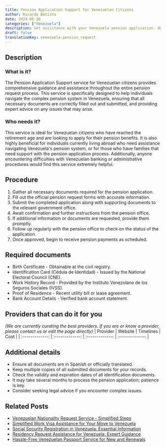 ```yaml
---
title: Pension Application Support for Venezuelan Citizens
author: Ricardo Batista
date: 2024-06-26
categories: ["Venezuela"]
description: Get assistance with your Venezuela pension application. Hassle-free process with expert guidance. Secure your financial future today.
draft: false
translationKey: venezuela-pension_request
---
```


## Description
### What is it?
The Pension Application Support service for Venezuelan citizens provides comprehensive guidance and assistance throughout the entire pension request process. This service is specifically designed to help individuals navigate the complex pension system in Venezuela, ensuring that all necessary documents are correctly filled out and submitted, and providing expert advice on any issues that may arise.

### Who needs it?
This service is ideal for Venezuelan citizens who have reached the retirement age and are looking to apply for their pension benefits. It is also highly beneficial for individuals currently living abroad who need assistance navigating Venezuela's pension system, or for those who have families that need support with the pension application process. Additionally, anyone encountering difficulties with Venezuelan banking or administrative procedures would find this service extremely helpful.

## Procedure

1. Gather all necessary documents required for the pension application.
2. Fill out the official pension request forms with accurate information.
3. Submit the completed application along with supporting documents to the relevant government office.
4. Await confirmation and further instructions from the pension office.
5. If additional information or documents are requested, provide them promptly.
6. Follow up regularly with the pension office to check on the status of the application.
7. Once approved, begin to receive pension payments as scheduled.


## Required documents

- Birth Certificate - Obtainable at the civil registry.
- Identification Card (Cédula de Identidad) - Issued by the National Electoral Council (CNE).
- Work History Record - Provided by the Instituto Venezolano de los Seguros Sociales (IVSS).
- Proof of Residence - Recent utility bill or lease agreement.
- Bank Account Details - Verified bank account statement.


## Providers that can do it for you
_(We are currently curating the best providers. If you are or know a provider, please contact us or edit the page directly)_
| Provider        |     Website     |     Timelines    |       Cost      |
| :-------------: | :-------------: |  :-------------: | :-------------: |

## Additional details

- Ensure all documents are in Spanish or officially translated.
- Keep multiple copies of all submitted documents for your records.
- Check the validity and expiration dates of all identification documents.
- It may take several months to process the pension application; patience is key.
- Consider seeking legal advice if you encounter complex issues.




## Related Posts

- [Venezuelan Nationality Request Service - Simplified Steps](https://tramitit.com/guides/venezuela/nationality_request/)
- [Simplified Work Visa Assistance for Your Move to Venezuela](https://tramitit.com/guides/venezuela/work_visa_request/)
- [Social Security Registration in Venezuela: Essential Information](https://tramitit.com/guides/venezuela/social_security_registration/)
- [Residency Request Assistance for Venezuela: Expert Guidance](https://tramitit.com/guides/venezuela/residency_request/)
- [Hassle-Free Venezuelan Passport Service for New and Renewals](https://tramitit.com/guides/venezuela/venezuelan_passport/)
